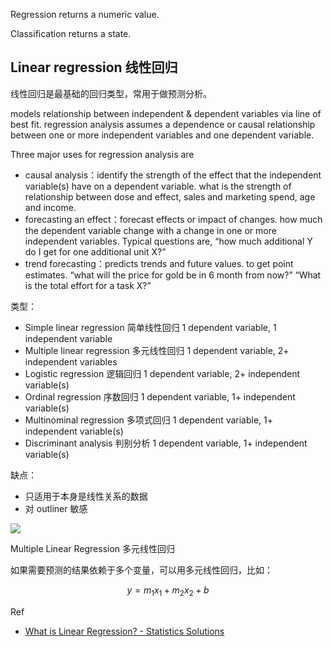 Regression returns a numeric value.

Classification returns a state.

## Linear regression 线性回归
线性回归是最基础的回归类型，常用于做预测分析。

models relationship between independent & dependent variables via line of best fit. regression analysis assumes a dependence or causal relationship between one or more independent variables and one dependent variable.

Three major uses for regression analysis are
- causal analysis：identify the strength of the effect that the independent variable(s) have on a dependent variable.  what is the strength of relationship between dose and effect, sales and marketing spend, age and income.
- forecasting an effect：forecast effects or impact of changes.  how much the dependent variable change with a change in one or more independent variables.  Typical questions are, “how much additional Y do I get for one additional unit X?”
- trend forecasting：predicts trends and future values.  to get point estimates.  “what will the price for gold be in 6 month from now?”  “What is the total effort for a task X?”

类型：

- Simple linear regression 简单线性回归
1 dependent variable, 1 independent variable
- Multiple linear regression 多元线性回归
1 dependent variable, 2+ independent variables
- Logistic regression 逻辑回归
1 dependent variable, 2+ independent variable(s)
- Ordinal regression 序数回归
1 dependent variable, 1+ independent variable(s)
- Multinominal regression 多项式回归
1 dependent variable, 1+ independent variable(s)
- Discriminant analysis 判别分析
1 dependent variable, 1+ independent variable(s)

缺点：

- 只适用于本身是线性关系的数据
- 对 outliner 敏感

![](https://d17h27t6h515a5.cloudfront.net/topher/2017/January/588681bb_lin-reg-w-outliers/lin-reg-w-outliers.png)

Multiple Linear Regression 多元线性回归

如果需要预测的结果依赖于多个变量，可以用多元线性回归，比如：

$$y = m_1x_1 + m_2x_2 + b$$

Ref
- [What is Linear Regression? - Statistics Solutions](http://www.statisticssolutions.com/what-is-linear-regression/)
